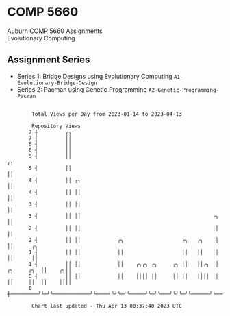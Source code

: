 # COMP 5660
Auburn COMP 5660 Assignments  
Evolutionary Computing

## Assignment Series
- Series 1: Bridge Designs using Evolutionary Computing `A1-Evolutionary-Bridge-Design`
- Series 2: Pacman using Genetic Programming `A2-Genetic-Programming-Pacman`

```

        Total Views per Day from 2023-01-14 to 2023-04-13

        Repository Views
       7 ┼         ╭╮
       7 ┤         ││
       6 ┤         ││
       6 ┤         ││
       5 ┤         ││                                                                 ╭╮
       5 ┤         ││                                                                 ││
       4 ┤         ││ ╭╮                                                              ││
       4 ┤         ││ ││                                                              ││
       3 ┤         ││ ││                                                              ││
       3 ┤         ││ ││                                           ╭╮                 ││
       2 ┤         ││ ││                                           ││                 ││
       2 ┤         ││ ││            ╭╮                   ╭╮   ╭╮   ││                 ││      ╭╮
       1 ┤         ││ ││            ││                   ││   ││   ││                 ││      ││
       1 ┤         ││ ││            ││    ╭╮╭╮ ╭╮     ╭╮ ││   ││╭╮ ││      ╭╮     ╭╮  ││    ╭╮││
       0 ┤         ││ ││            ││    ││││ ││     ││ ││   ││││ ││      ││     ││  ││    ││││
       0 ┼─────────╯╰─╯╰────────────╯╰────╯╰╯╰─╯╰─────╯╰─╯╰───╯╰╯╰─╯╰──────╯╰─────╯╰──╯╰────╯╰╯╰───

        Chart last updated - Thu Apr 13 00:37:40 2023 UTC
        
```
